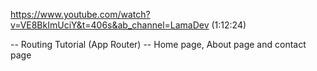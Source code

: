 https://www.youtube.com/watch?v=VE8BkImUciY&t=406s&ab_channel=LamaDev (1:12:24)

-- Routing Tutorial (App Router)
-- Home page, About page and contact page